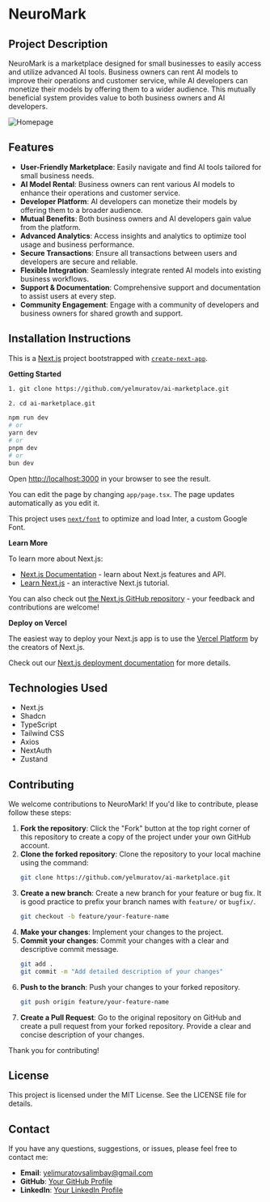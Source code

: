 # NeuroMark

## Project Description

NeuroMark is a marketplace designed for small businesses to easily access and utilize advanced AI tools. Business owners can rent AI models to improve their operations and customer service, while AI developers can monetize their models by offering them to a wider audience. This mutually beneficial system provides value to both business owners and AI developers.

![Homepage]([https://neuromark.vercel.app/file-VZqhjb91bbwrgWLrXbqVkBhG](https://github.com/yelmuratov/Ai-Marketplace/blob/main/Screenshot%202024-07-06%20200508.png))

## Features

- **User-Friendly Marketplace**: Easily navigate and find AI tools tailored for small business needs.
- **AI Model Rental**: Business owners can rent various AI models to enhance their operations and customer service.
- **Developer Platform**: AI developers can monetize their models by offering them to a broader audience.
- **Mutual Benefits**: Both business owners and AI developers gain value from the platform.
- **Advanced Analytics**: Access insights and analytics to optimize tool usage and business performance.
- **Secure Transactions**: Ensure all transactions between users and developers are secure and reliable.
- **Flexible Integration**: Seamlessly integrate rented AI models into existing business workflows.
- **Support & Documentation**: Comprehensive support and documentation to assist users at every step.
- **Community Engagement**: Engage with a community of developers and business owners for shared growth and support.

## Installation Instructions

This is a [Next.js](https://nextjs.org/) project bootstrapped with [`create-next-app`](https://github.com/vercel/next.js/tree/canary/packages/create-next-app).

**Getting Started**

```bash
1. git clone https://github.com/yelmuratov/ai-marketplace.git

2. cd ai-marketplace.git

npm run dev
# or
yarn dev
# or
pnpm dev
# or
bun dev
```

Open [http://localhost:3000](http://localhost:3000/) in your browser to see the result.

You can edit the page by changing `app/page.tsx`. The page updates automatically as you edit it.

This project uses [`next/font`](https://nextjs.org/docs/basic-features/font-optimization) to optimize and load Inter, a custom Google Font.

**Learn More**

To learn more about Next.js:

- [Next.js Documentation](https://nextjs.org/docs) - learn about Next.js features and API.
- [Learn Next.js](https://nextjs.org/learn) - an interactive Next.js tutorial.

You can also check out [the Next.js GitHub repository](https://github.com/vercel/next.js/) - your feedback and contributions are welcome!

**Deploy on Vercel**

The easiest way to deploy your Next.js app is to use the [Vercel Platform](https://vercel.com/new?utm_medium=default-template&filter=next.js&utm_source=create-next-app&utm_campaign=create-next-app-readme) by the creators of Next.js.

Check out our [Next.js deployment documentation](https://nextjs.org/docs/deployment) for more details.

## Technologies Used

- Next.js
- Shadcn
- TypeScript
- Tailwind CSS
- Axios
- NextAuth
- Zustand

## Contributing

We welcome contributions to NeuroMark! If you'd like to contribute, please follow these steps:

1. **Fork the repository**: Click the "Fork" button at the top right corner of this repository to create a copy of the project under your own GitHub account.
2. **Clone the forked repository**: Clone the repository to your local machine using the command:
    ```bash
    git clone https://github.com/yelmuratov/ai-marketplace.git
    ```
3. **Create a new branch**: Create a new branch for your feature or bug fix. It is good practice to prefix your branch names with `feature/` or `bugfix/`.
    ```bash
    git checkout -b feature/your-feature-name
    ```
4. **Make your changes**: Implement your changes to the project.
5. **Commit your changes**: Commit your changes with a clear and descriptive commit message.
    ```bash
    git add .
    git commit -m "Add detailed description of your changes"
    ```
6. **Push to the branch**: Push your changes to your forked repository.
    ```bash
    git push origin feature/your-feature-name
    ```
7. **Create a Pull Request**: Go to the original repository on GitHub and create a pull request from your forked repository. Provide a clear and concise description of your changes.

Thank you for contributing!

## License
This project is licensed under the MIT License. See the LICENSE file for details.

## Contact

If you have any questions, suggestions, or issues, please feel free to contact me:

- **Email**: [yelimuratovsalimbay@gmail.com](mailto:yelimuratovsalimbay@gmail.com)
- **GitHub**: [Your GitHub Profile](https://github.com/yelmuratov)
- **LinkedIn**: [Your LinkedIn Profile](https://www.linkedin.com/in/salimbayelmuratov/)



